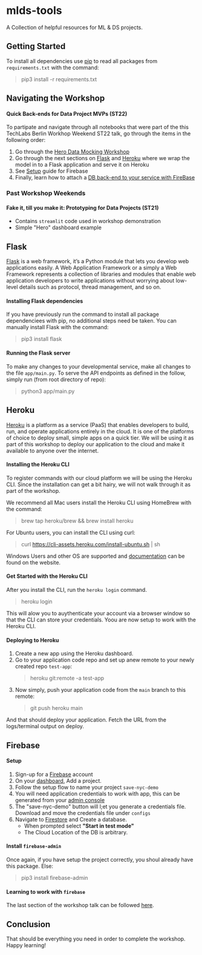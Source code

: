 # mlds-tools
A Collection of helpful resources for ML &amp; DS projects.
## Getting Started
To install all dependencies use [pip](https://pip.pypa.io/en/stable/) to read all packages from `requirements.txt` with the command:
> pip3 install -r requirements.txt

## Navigating the Workshop
#### Quick Back-ends for Data Project MVPs (ST22)
To partipate and navigate through all notebooks that were part of the this TechLabs Berlin Workhop Weekend ST22 talk, go through the items in the following order:
1. Go through the [Hero Data Mocking Workshop](binder/workshop_weekend_st22/01-data_mocking.ipynb)
2. Go through the next sections on [Flask](#Flask) and [Heroku](#Heroku) where we wrap the model in to a Flask application and serve it on Heroku
3. See [Setup](#Firebase) guide for Firebase
4. Finally, learn how to attach a [DB back-end to your service with FireBase](binder/workshop_weekend_st22/03-working_with_firebase.ipynb)
### Past Workshop Weekends
#### Fake it, till you make it: Prototyping for Data Projects (ST21)
- Contains `streamlit` code used in workshop demonstration
- Simple "Hero" dashboard example

## Flask
[Flask](https://flask.palletsprojects.com/en/2.1.x/) is a web framework, it’s a Python module that lets you develop web applications easily. A Web Application Framework or a simply a Web Framework represents a collection of libraries and modules that enable web application developers to write applications without worrying about low-level details such as protocol, thread management, and so on.
#### Installing Flask dependencies
If you have previously run the command to install all package dependenciees with pip, no additional steps need be taken. You can manually install Flask with the command:
> pip3 install flask

#### Running the Flask server
To make any changes to your developmental service, make all changes to the file `app/main.py`. To serve the API endpoints as defined in the follow, simply run (from root directory of repo):
> python3 app/main.py


## Heroku
[Heroku](https://dashboard.heroku.com/apps) is a platform as a service (PaaS) that enables developers to build, run, and operate applications entirely in the cloud. It is one of the platforms of choice to deploy small, simple apps on a quick tier. We will be using it as part of this workshop to deploy our application to the cloud and make it available to anyone over the internet.

#### Installing the Heroku CLI
To register commands with our cloud platform we will be using the Heroku CLI. Since the installation can get a bit hairy, we will not walk through it as part of the workshop.

We recommend all Mac users install the Heroku CLI using HomeBrew with the command:
> brew tap heroku/brew && brew install heroku

For Ubuntu users, you can install the CLI using curl:
> curl https://cli-assets.heroku.com/install-ubuntu.sh | sh

Windows Users and other OS are supported and [documentation](https://devcenter.heroku.com/articles/heroku-cli#install-the-heroku-cli) can be found on the website.

#### Get Started with the Heroku CLI
After you install the CLI, run the `heroku login` command.
> heroku login

This will alow you to auythenticate your account via a browser window so that the CLI can store your credentials. Yoou are now setup to work with the Heroku CLI.

#### Deploying to Heroku
1. Create a new app using the Heroku dashboard.
2. Go to your application code repo and set up anew remote to your newly created repo `test-app`:
    > heroku git:remote -a test-app
3. Now simply, push your application code from the `main` branch to this remote:
    > git push heroku main

And that should deploy your application. Fetch the URL from the logs/terminal output on deploy.

## Firebase
#### Setup
1. Sign-up for a [Firebase](firebase.google.com) account
2. On your [dashboard](https://console.firebase.google.com/), Add a project.
3. Follow the setup flow to name your project `save-nyc-demo`
4. You will need application credentials to work with app, this can be generated from your [admin console](https://console.firebase.google.com/project/save-nyc-demo/settings/serviceaccounts/adminsdk)
5. The "save-nyc-demo"  button will l;et you generate a credentials file. Download and move the credentials file under `configs`
6. Navigate to [Firestore](https://console.firebase.google.com/u/0/project/save-nyc-demo/firestore) and Create a database.
    - When prompted select **"Start in test mode"**
    - The Cloud Location of the DB is arbitrary.

#### Install `firebase-admin`
Once again, if you have setup the project correctly, you shoul already have this package. Else:
> pip3 install firebase-admin

#### Learning to work with `firebase`
The last section of the workshop talk can be followed [here](binder/workshop_weekend_st22/03-working_with_firebase.ipynb).

## Conclusion
That should be everything you need in order to complete the workshop. Happy learning!